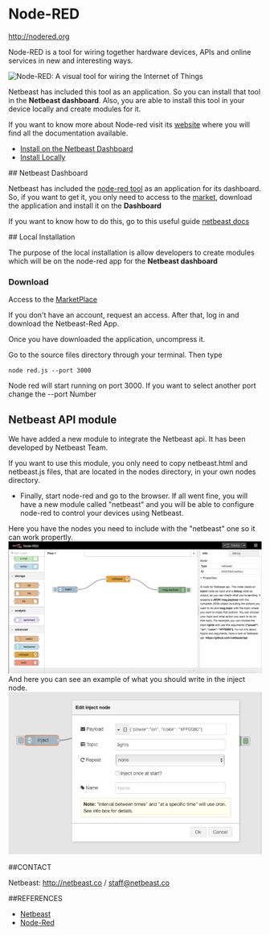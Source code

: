 # Node-RED

http://nodered.org

Node-RED is a tool for wiring together hardware devices, APIs and online services in new and interesting ways.

![Node-RED: A visual tool for wiring the Internet of Things](http://nodered.org/images/node-red-screenshot.png)

Netbeast has included this tool as an application. So you can install that tool in the **Netbeast dashboard**. Also, you are able to install this tool in your device locally and create modules for it. 

If you want to know more about Node-red visit its [website](http://nodered.org) where you will find all the documentation available.

* [Install on the Netbeast Dashboard](#Dashboard)
* [Install Locally](#Local)

<a name="Dashboard">
## Netbeast Dashboard

Netbeast has included the [node-red tool](http://nodered.org) as an application for its dashboard. So, if you want to get it, you only need to access to the [market](http://market.netbeast.co/#/), download the application and install it on the **Dashboard**

If you want to know how to do this, go to this useful guide [netbeast docs](http://docs.netbeast.co)


<a name="Local">
## Local Installation

The purpose of the local installation is allow developers to create modules which will be on the node-red app for the **Netbeast dashboard**

### Download

Access to the [MarketPlace](https://market.netbeast.co/#/)

If you don't have an account, request an access. After that, log in and download the Netbeast-Red App.

Once you have downloaded the application, uncompress it.

Go to the source files directory through your terminal. Then type 
```
node red.js --port 3000
```

Node red will start running on port 3000. If you want to select another port change the --port Number

## Netbeast API module
We have added a new module to integrate the Netbeast api. It has been developed by Netbeast Team.

If you want to use this module, you only need to copy netbeast.html and netbeast.js files, that are located in the nodes directory, in your own nodes directory.

* Finally, start node-red and go to the browser. If all went fine, you will have a new module called "netbeast" and you will be able to configure node-red to control your devices using Netbeast.

Here you have the nodes you need to include with the "netbeast" one so it can work propertly.
![Using netbeast node](./nodes_screenshot.png)
And here you can see an example of what you should write in the inject node.
![Using netbeast node: inject](inject_screenshot.png)

##CONTACT

Netbeast: http://netbeast.co / staff@netbeast.co

##REFERENCES

- [Netbeast](http://netbeast.co)
- [Node-Red](http://nodered.org)
